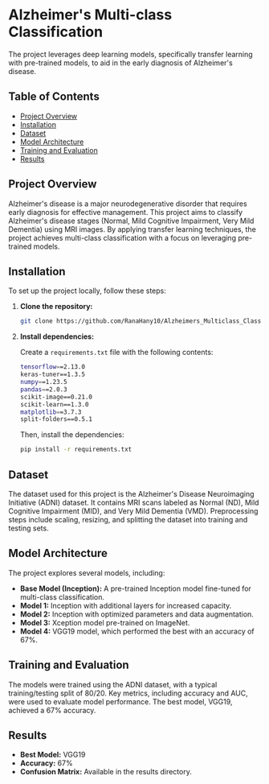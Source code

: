 
# Alzheimer's Multi-class Classification

The project leverages deep learning models, specifically transfer learning with pre-trained models, to aid in the early diagnosis of Alzheimer's disease.

## Table of Contents

- [Project Overview](#project-overview)
- [Installation](#installation)
- [Dataset](#dataset)
- [Model Architecture](#model-architecture)
- [Training and Evaluation](#training-and-evaluation)
- [Results](#results)

## Project Overview

Alzheimer's disease is a major neurodegenerative disorder that requires early diagnosis for effective management. This project aims to classify Alzheimer's disease stages (Normal, Mild Cognitive Impairment, Very Mild Dementia) using MRI images. By applying transfer learning techniques, the project achieves multi-class classification with a focus on leveraging pre-trained models.

## Installation

To set up the project locally, follow these steps:

1. **Clone the repository:**
   ```bash
   git clone https://github.com/RanaHany10/Alzheimers_Multiclass_Classification.git
   ```

2. **Install dependencies:**
   
   Create a `requirements.txt` file with the following contents:
   ```bash
   tensorflow==2.13.0
   keras-tuner==1.3.5
   numpy==1.23.5
   pandas==2.0.3
   scikit-image==0.21.0
   scikit-learn==1.3.0
   matplotlib==3.7.3
   split-folders==0.5.1
   ```
   Then, install the dependencies:
   ```bash
   pip install -r requirements.txt
   ```

## Dataset

The dataset used for this project is the Alzheimer's Disease Neuroimaging Initiative (ADNI) dataset. It contains MRI scans labeled as Normal (ND), Mild Cognitive Impairment (MID), and Very Mild Dementia (VMD). Preprocessing steps include scaling, resizing, and splitting the dataset into training and testing sets.

## Model Architecture

The project explores several models, including:

- **Base Model (Inception):** A pre-trained Inception model fine-tuned for multi-class classification.
- **Model 1:** Inception with additional layers for increased capacity.
- **Model 2:** Inception with optimized parameters and data augmentation.
- **Model 3:** Xception model pre-trained on ImageNet.
- **Model 4:** VGG19 model, which performed the best with an accuracy of 67%.

## Training and Evaluation

The models were trained using the ADNI dataset, with a typical training/testing split of 80/20. Key metrics, including accuracy and AUC, were used to evaluate model performance. The best model, VGG19, achieved a 67% accuracy.

## Results

- **Best Model:** VGG19
- **Accuracy:** 67%
- **Confusion Matrix:** Available in the results directory.